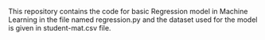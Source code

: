 This repository contains the code for basic Regression model in Machine Learning in the file named regression.py and
the dataset used for the model is given in student-mat.csv file. 
